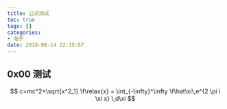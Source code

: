 ```yaml
---
title: 公式测试
toc: true
tags: []
categories:
- 电子
date: 2018-08-14 22:15:57
---
```


## 0x00 测试

$$
c=mc^2+\sqrt{x^2_1}
\f\relax{x} = \int_{-\infty}^\infty
    \f\hat\xi\,e^{2 \pi i \xi x}
    \,d\xi
$$
<!-- more -->

